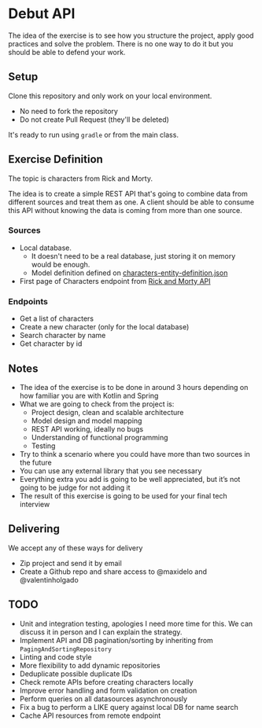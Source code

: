 # Debut API

The idea of the exercise is to see how you structure the project, apply good practices and solve the problem. There is no one way to do it but you should be able to defend your work.

## Setup
Clone this repository and only work on your local environment.
- No need to fork the repository
- Do not create Pull Request (they'll be deleted)

It's ready to run using `gradle` or from the main class.

## Exercise Definition

The topic is characters from Rick and Morty.

The idea is to create a simple REST API that's going to combine data from different sources and treat them as one. A 
client should be able to consume this API without knowing the data is coming from more than one source.

### Sources
- Local database. 
    - It doesn't need to be a real database, just storing it on memory would be enough.
    - Model definition defined on [characters-entity-definition.json](https://github.com/debutcareers/debut-be-exercise-api/blob/master/src/main/resources/characters-entity-definition.json)
- First page of Characters endpoint from [Rick and Morty API](https://rickandmortyapi.com/documentation/#rest)

### Endpoints
- Get a list of characters
- Create a new character (only for the local database)
- Search character by name
- Get character by id

## Notes
- The idea of the exercise is to be done in around 3 hours depending on how familiar you are with Kotlin and Spring
- What we are going to check from the project is:
    - Project design, clean and scalable architecture
    - Model design and model mapping
    - REST API working, ideally no bugs
    - Understanding of functional programming
    - Testing
- Try to think a scenario where you could have more than two sources in the future  
- You can use any external library that you see necessary 
- Everything extra you add is going to be well appreciated, but it’s not going to be judge for not adding it
- The result of this exercise is going to be used for your final tech interview

## Delivering
We accept any of these ways for delivery
- Zip project and send it by email
- Create a Github repo and share access to @maxidelo and @valentinholgado


## TODO
- Unit and integration testing, apologies I need more time for this. We can discuss it in person and I can explain the strategy.
- Implement API and DB pagination/sorting by inheriting from `PagingAndSortingRepository`
- Linting and code style
- More flexibility to add dynamic repositories
- Deduplicate possible duplicate IDs
- Check remote APIs before creating characters locally
- Improve error handling and form validation on creation
- Perform queries on all datasources asynchronously
- Fix a bug to perform a LIKE query against local DB for name search
- Cache API resources from remote endpoint